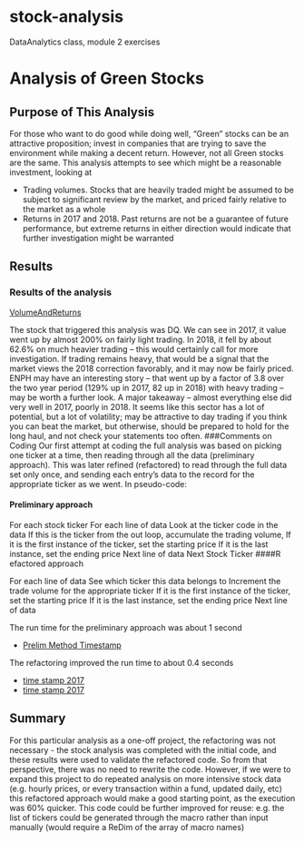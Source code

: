 # stock-analysis
DataAnalytics class, module 2 exercises

# Analysis of Green Stocks
## Purpose of This Analysis
For those who want to do good while doing well, “Green” stocks can be an attractive proposition; invest in companies that are trying to save the environment while making a decent return.
However, not all Green stocks are the same. This analysis attempts to see which might be a reasonable investment, looking at
-	Trading volumes. Stocks that are heavily traded might be assumed to be subject to significant review by the market, and priced fairly relative to the market as a whole
-	Returns in 2017 and 2018. Past returns are not be a guarantee of future performance, but extreme returns in either direction would indicate that further investigation might be warranted
## Results
### Results of the analysis

 [VolumeAndReturns](/resources/Returns17and18.PNG)

The stock that triggered this analysis was DQ. We can see in 2017, it value went up by almost 200% on fairly light trading. In 2018, it fell by about 62.6% on much heavier trading – this would certainly call for more investigation. If trading remains heavy, that would be a signal that the market views the 2018 correction favorably, and it may now be fairly priced.
ENPH may have an interesting story – that went up by a factor of 3.8 over the two year period (129% up in 2017, 82 up in 2018) with heavy trading – may be worth a further look.
A major takeaway – almost everything else did very well in 2017, poorly in 2018. It seems like this sector has a lot of potential, but a lot of volatility; may be attractive to day trading if you think you can beat the market, but otherwise, should be prepared to hold for the long haul, and not check your statements too often.
###Comments on Coding
Our first attempt at coding the full analysis was based on picking one ticker at a time, then reading through all the data (preliminary approach). This was later refined (refactored) to read through the full data set only once, and sending each entry’s data to the record for the appropriate ticker as we went.
In pseudo-code:
#### Preliminary approach
For each stock ticker
	For each line of data
		Look at the ticker code in the data
		If this is the ticker from the out loop, accumulate the trading volume,
		If it is the first instance of the ticker, set the starting price
		If it is the last instance, set the ending price
	Next line of data
Next Stock Ticker
####R efactored approach

For each line of data
	See which ticker this data belongs to
	Increment the trade volume for the appropriate ticker
	If it is the first instance of the ticker, set the starting price
	If it is the last instance, set the ending price
Next line of data

The run time for the preliminary approach was about 1 second 
- [Prelim Method Timestamp](/Resources/FirstMethodTimeStamp.png)

The refactoring improved the run time to about 0.4 seconds 
-	[time stamp 2017](/resources/VBA_Challenge_2017.png)
-	[time stamp 2017](/resources/VBA_Challenge_2018.png)

## Summary
For this particular analysis as a one-off project, the refactoring was not necessary  - the stock analysis was completed with the initial code, and these results were used to validate the refactored code. So from that perspective, there was no need to rewrite the code.
However, if we were to expand this project to do repeated analysis on more intensive stock data (e.g. hourly prices, or every transaction within a fund, updated daily, etc) this refactored approach would make a good starting point, as the execution was 60% quicker.
This code could be further improved for reuse: e.g. the list of tickers could be generated through the macro rather than input manually (would require a ReDim of the array of macro names)
